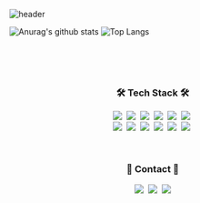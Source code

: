 ![header](https://capsule-render.vercel.app/api?type=Slice&color=22194D&height=300&section=header&text=DaesiKer!&fontSize=90&fontColor=7ca3f5)

![Anurag's github stats](https://github-readme-stats.vercel.app/api?username=wjseotlr12&show_icons=true&theme=tokyonight)
![Top Langs](https://github-readme-stats.vercel.app/api/top-langs/?username=wjseotlr12&layout=compact&theme=tokyonight)

<br>
<br>
<br>

<h3 align="center">🛠 Tech Stack 🛠</h3>
<p align="center">
  <img src="https://img.shields.io/badge/Swift-F05138?style=flat-square&logo=Swift&logoColor=white"/></a>&nbsp 
  <img src="https://img.shields.io/badge/UIkit-2396F3?style=flat-square&logo=UIkit&logoColor=white"/></a>&nbsp 
  <img src="https://img.shields.io/badge/RxSwift-B7178C?style=flat-square&logo=ReactiveX&logoColor=white"/></a>&nbsp 
  <img src="https://img.shields.io/badge/ObjectiveC-A8B9CC?style=flat-square&logo=C&logoColor=white"/></a>&nbsp 
  <img src="https://img.shields.io/badge/Python-3776AB?style=flat-square&logo=Python&logoColor=white"/></a>&nbsp 
  <img src="https://img.shields.io/badge/JavaScript-F7DF1E?style=flat-square&logo=JavaScript&logoColor=white"/></a>&nbsp 
  <br>
  <img src="https://img.shields.io/badge/Xcode-147EFB?style=flat-square&logo=Xcode&logoColor=white"/></a>&nbsp 
  <img src="https://img.shields.io/badge/Code-007ACC?style=flat-square&logo=Visual Studio Code&logoColor=white"/></a>&nbsp 
  <img src="https://img.shields.io/badge/Figma-F24E1E?style=flat-square&logo=Figma&logoColor=white"/></a>&nbsp 
  <img src="https://img.shields.io/badge/Postman-FF6C37?style=flat-square&logo=Postman&logoColor=white"/></a>&nbsp 
  <img src="https://img.shields.io/badge/Notion-000000?style=flat-square&logo=Notion&logoColor=white"/></a>&nbsp 
  <img src="https://img.shields.io/badge/Slack-4A154B?style=flat-square&logo=Slack&logoColor=white"/></a>&nbsp 
</p>

<br>


<h3 align="center"> 📨 Contact 📨 </h3>
<p align="center">
  <a href="https://daesiker.tistory.com/"><img src="https://img.shields.io/badge/Tech%20Blog-000000?style=flat-square&logo=Tistory&logoColor=white&link=https://daesiker.tistory.com/"/></a>&nbsp
  <a href="https://www.instagram.com/daesiker/"><img src="https://img.shields.io/badge/Instagram-E4405F?style=flat-square&logo=Instagram&logoColor=white&link=https://www.instagram.com/daesiker/"/></a>&nbsp
  <a href="mailto:eotlr680@naver.com"><img src="https://img.shields.io/badge/Mail-03C75A?style=flat-square&logo=Naver&logoColor=white&link=eotlr680@naver.com"/></a>
</p>
<br>

